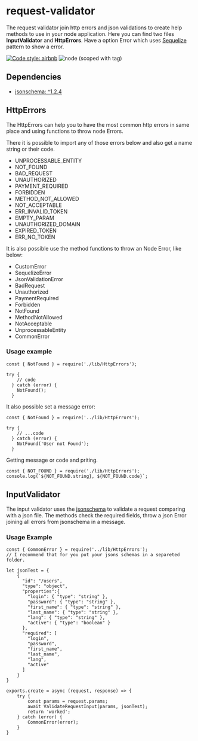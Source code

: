 # request-validator
The request validator join http errors and json validations to create help methods to use in your node application. Here you can find two
files **InputValidator** and **HttpErrors**. Have a option Error which uses [Sequelize](http://docs.sequelizejs.com/) pattern to show a error.

[![Code style: airbnb](https://img.shields.io/badge/code%20style-airbnb-blue.svg?style=flat-square)](https://github.com/airbnb/javascript)
![node (scoped with tag)](https://img.shields.io/node/v/@stdlib/stdlib/latest.svg)

## Dependencies

* [jsonschema: ^1.2.4](https://www.npmjs.com/package/jsonschema)

## HttpErrors
The HttpErrors can help you to have the most common http errors in same place and using functions to throw node Errors. 

There it is possible to import any of those errors below and also get a name string or their code.
* UNPROCESSABLE_ENTITY
* NOT_FOUND
* BAD_REQUEST
* UNAUTHORIZED
* PAYMENT_REQUIRED
* FORBIDDEN
* METHOD_NOT_ALLOWED
* NOT_ACCEPTABLE
* ERR_INVALID_TOKEN
* EMPTY_PARAM
* UNAUTHORIZED_DOMAIN
* EXPIRED_TOKEN
* ERR_NO_TOKEN

It is also possible use the method functions to throw an Node Error, like below:
* CustomError
* SequelizeError
* JsonValidationError
* BadRequest
* Unauthorized
* PaymentRequired
* Forbidden
* NotFound
* MethodNotAllowed
* NotAcceptable
* UnprocessableEntity
* CommonError

### Usage example

```
const { NotFound } = require('./lib/HttpErrors');

try {
    // code
  } catch (error) {
    NotFound();
  }
```
It also possible set a message error:

```
const { NotFound } = require('../lib/HttpErrors');

try {
    // ...code
  } catch (error) {
    NotFound('User not Found');
  }
```

Getting message or code and priting.
```
const { NOT_FOUND } = require('./lib/HttpErrors');
console.log(`${NOT_FOUND.string}, ${NOT_FOUND.code}`;
```

## InputValidator
The input validator uses the [jsonschema](https://www.npmjs.com/package/jsonschema) to validate a request comparing with a json file. The methods check the required fields, throw a json Error joining all errors from jsonschema in a message.

### Usage Example

```
const { CommonError } = require('../lib/HttpErrors');
// I recommend that for you put your jsons schemas in a separeted folder.

let jsonTest = {
    { 
      "id": "/users",
      "type": "object",
      "properties":{
        "login": { "type": "string" },
        "password": { "type": "string" },
        "first_name": { "type": "string" },
        "last_name": { "type": "string" },
        "lang": { "type": "string" },
        "active": { "type": "boolean" }
      },
      "required": [
        "login",
        "password",
        "first_name",
        "last_name",
        "lang",
        "active"
      ]
    }
}

exports.create = async (request, response) => {
    try {
        const params = request.params;
        await ValidateRequestInput(params, jsonTest);
        return 'worked';
    } catch (error) {
        CommonError(error);
    }
}
```


